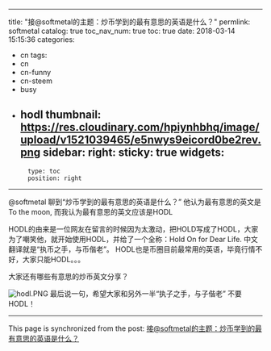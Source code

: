 
---
title: "接@softmetal的主题：炒币学到的最有意思的英语是什么？"
permlink: softmetal
catalog: true
toc_nav_num: true
toc: true
date: 2018-03-14 15:15:36
categories:
- cn
tags:
- cn
- cn-funny
- cn-steem
- busy
- hodl
thumbnail: https://res.cloudinary.com/hpiynhbhq/image/upload/v1521039465/e5nwys9eicord0be2rev.png
sidebar:
    right:
        sticky: true
widgets:
    -
        type: toc
        position: right
---


@softmetal 聊到“炒币学到的最有意思的英语是什么？” 
他认为最有意思的英文是To the moon, 而我认为最有意思的英文应该是HODL

HODL的由来是一位网友在留言的时候因为太激动，把HOLD写成了HODL，大家为了嘲笑他，就开始使用HODL，并给了一个全称：Hold On for Dear Life. 
中文翻译就是“执币之手，与币偕老”。
HODL也是币圈目前最常用的英语，毕竟行情不好，大家只能HODL。。。 

大家还有哪些有意思的炒币英文分享？


![hodl.PNG](https://res.cloudinary.com/hpiynhbhq/image/upload/v1521039465/e5nwys9eicord0be2rev.png)
最后说一句，希望大家和另外一半“执子之手，与子偕老” 不要HODL！


- - -

This page is synchronized from the post: [接@softmetal的主题：炒币学到的最有意思的英语是什么？](https://steemit.com/@ericet/softmetal)
